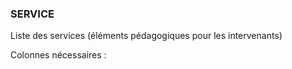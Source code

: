 ### SERVICE

Liste des services (éléments pédagogiques pour les intervenants)

Colonnes nécessaires :

<!-- SERVICE DEB -->

<!-- SERVICE FIN -->